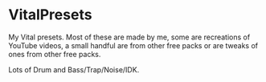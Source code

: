 # VitalPresets

My Vital presets. Most of these are made by me, some are recreations of YouTube videos, a small handful are from other free packs or are tweaks of ones from other free packs.

Lots of Drum and Bass/Trap/Noise/IDK.
